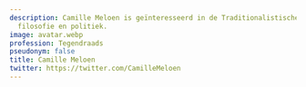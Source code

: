 ```yaml
---
description: Camille Meloen is geïnteresseerd in de Traditionalistische school, anti-modernistische
  filosofie en politiek.
image: avatar.webp
profession: Tegendraads
pseudonym: false
title: Camille Meloen
twitter: https://twitter.com/CamilleMeloen
---
```

